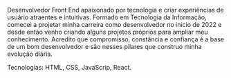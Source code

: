 Desenvolvedor Front End apaixonado por tecnologia e criar experiências de usuário atraentes e intuitivas. Formado em Tecnologia da Informação, comecei a projetar minha carreira como desenvolvedor no inicio de 2022 e desde então venho criando alguns projetos próprios para ampliar meu conhecimento.  Acredito que compromisso, constância e confiança é a base de um bom desenvolvedor e são nesses pilares que construo minha evolução diária. 

Tecnologias: 
HTML, CSS, JavaScrip, React.
